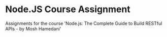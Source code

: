 # Node.JS Course Assignment

Assignments for the course 'Node.js: The Complete Guide to Build RESTful APIs - by Mosh Hamedani'